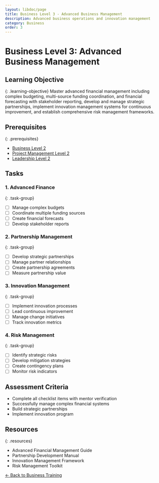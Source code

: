 ```yaml
---
layout: libdoc/page
title: Business Level 3 - Advanced Business Management
description: Advanced business operations and innovation management
category: Business
order: 3
---
```


# Business Level 3: Advanced Business Management

## Learning Objective
{: .learning-objective}
Master advanced financial management including complex budgeting, multi-source funding coordination, and financial forecasting with stakeholder reporting, develop and manage strategic partnerships, implement innovation management systems for continuous improvement, and establish comprehensive risk management frameworks.

## Prerequisites
{: .prerequisites}
- [Business Level 2](../business/level-2)
- [Project Management Level 2](../project-management/level-2)
- [Leadership Level 2](../leadership/level-2)

## Tasks

### 1. Advanced Finance
{: .task-group}
- [ ] Manage complex budgets
- [ ] Coordinate multiple funding sources
- [ ] Create financial forecasts
- [ ] Develop stakeholder reports

### 2. Partnership Management
{: .task-group}
- [ ] Develop strategic partnerships
- [ ] Manage partner relationships
- [ ] Create partnership agreements
- [ ] Measure partnership value

### 3. Innovation Management
{: .task-group}
- [ ] Implement innovation processes
- [ ] Lead continuous improvement
- [ ] Manage change initiatives
- [ ] Track innovation metrics

### 4. Risk Management
{: .task-group}
- [ ] Identify strategic risks
- [ ] Develop mitigation strategies
- [ ] Create contingency plans
- [ ] Monitor risk indicators

## Assessment Criteria
- Complete all checklist items with mentor verification
- Successfully manage complex financial systems
- Build strategic partnerships
- Implement innovation program

## Resources
{: .resources}
- Advanced Financial Management Guide
- Partnership Development Manual
- Innovation Management Framework
- Risk Management Toolkit

[← Back to Business Training](../)